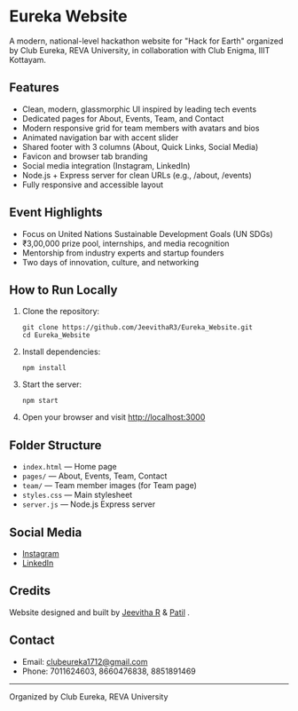# Eureka Website

A modern, national-level hackathon website for "Hack for Earth" organized by Club Eureka, REVA University, in collaboration with Club Enigma, IIIT Kottayam.

## Features
- Clean, modern, glassmorphic UI inspired by leading tech events
- Dedicated pages for About, Events, Team, and Contact
- Modern responsive grid for team members with avatars and bios
- Animated navigation bar with accent slider
- Shared footer with 3 columns (About, Quick Links, Social Media)
- Favicon and browser tab branding
- Social media integration (Instagram, LinkedIn)
- Node.js + Express server for clean URLs (e.g., /about, /events)
- Fully responsive and accessible layout

## Event Highlights
- Focus on United Nations Sustainable Development Goals (UN SDGs)
- ₹3,00,000 prize pool, internships, and media recognition
- Mentorship from industry experts and startup founders
- Two days of innovation, culture, and networking

## How to Run Locally
1. Clone the repository:
   ```
   git clone https://github.com/JeevithaR3/Eureka_Website.git
   cd Eureka_Website
   ```
2. Install dependencies:
   ```
   npm install
   ```
3. Start the server:
   ```
   npm start
   ```
4. Open your browser and visit [http://localhost:3000](http://localhost:3000)

## Folder Structure
- `index.html` — Home page
- `pages/` — About, Events, Team, Contact
- `team/` — Team member images (for Team page)
- `styles.css` — Main stylesheet
- `server.js` — Node.js Express server
## Social Media
- [Instagram](https://www.instagram.com/club_eureka_/)
- [LinkedIn](https://www.linkedin.com/in/club-eureka-735841356/)
## Credits
Website designed and built by [Jeevitha R](https://www.linkedin.com/in/jeevitha-r-2160b7325) & [Patil](www.linkedin.com/in/markandeshwaragouda-patil-59aa89298) .

## Contact
- Email: clubeureka1712@gmail.com
- Phone: 7011624603, 8660476838, 8851891469

---
Organized by Club Eureka, REVA University
